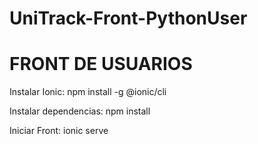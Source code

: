 # UniTrack-Front-PythonUser
# FRONT DE USUARIOS
Instalar Ionic:
npm install -g @ionic/cli

Instalar dependencias:
npm install

Iniciar Front:
ionic serve
